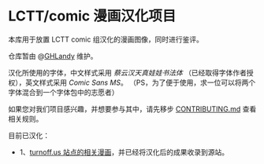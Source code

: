 LCTT/comic 漫画汉化项目
===========

本库用于放置 LCTT comic 组汉化的漫画图像，同时进行鉴评。

仓库暂由 @[GHLandy](https://github.com/GHLandy) 维护。

汉化所使用的字体，中文样式采用 _蔡云汉天真娃娃书法体_ （已经取得字体作者授权），英文样式采用 _Comic Sans MS_。 （PS，为了便于使用，求一位可以将两个字体混合到一个字体包中的志愿者）

如果您对我们项目感兴趣，并想要参与其中，请先移步 [CONTRIBUTING.md](https://github.com/LCTT/comic/blob/master/CONTRIBUTING.md) 查看相关规则。

目前已汉化：

- 1、[turnoff.us 站点的相关漫画](https://github.com/LCTT/comic/blob/master/turnoff.us/README.md)，并已经将汉化后的成果收录到源站。
